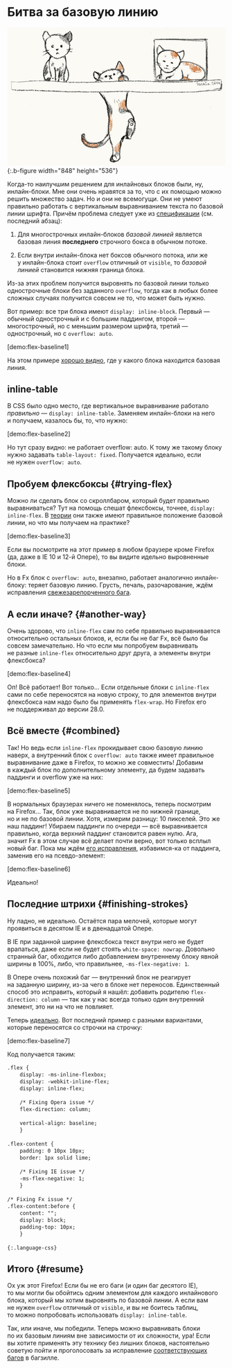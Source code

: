 # Битва за базовую линию

![Котики](flex-baseline.jpg){:.b-figure width="848" height="536"}

Когда-то наилучшим решением для инлайновых блоков были, ну, инлайн-блоки. Мне они очень нравятся за то, что с их помощью можно решить множество задач. Но и они не всемогущи. Они не умеют правильно работать с вертикальным выравниванием текста по базовой линии шрифта. Причём проблема следует уже из [спецификации][vertical-align] (см. последний абзац):

1. Для многострочных инлайн-блоков *базовой линией* является базовая линия **последнего** строчного бокса в обычном потоке.

2. Если внутри инлайн-блока нет боксов обычного потока, или же у инлайн-блока стоит `overflow` отличный от `visible`, то *базовой линией* становится нижняя граница блока.

Из-за этих проблем получится выровнять по базовой линии только однострочные блоки без заданного `overflow`, тогда как в любых более сложных случаях получится совсем не то, что может быть нужно.

Вот пример: все три блока имеют `display: inline-block`. Первый — обычный однострочный и с большим паддингом, второй — многострочный, но с меньшим размером шрифта, третий — однострочный, но с `overflow: auto`.

[demo:flex-baseline1]

На этом примере [хорошо видно](*safari "кстати, в последних Сафари, внезапно, блок с overflow ведёт себя не по спецификации"), где у какого блока находится базовая линия.

## inline-table

В CSS было одно место, где вертикальное выравнивание работало *правильно* — `display: inline-table`. Заменяем инлайн-блоки на него и получаем, казалось бы, то, что нужно:

[demo:flex-baseline2]

Но тут сразу видно: не работает overflow: auto. К тому же такому блоку нужно задавать `table-layout: fixed`. Получается идеально, если не нужен `overflow: auto`.

## Пробуем флексбоксы {#trying-flex}

Можно ли сделать блок со скроллбаром, который будет правильно выравниваться? Тут на помощь спешат флексбоксы, точнее, `display: inline-flex`. В [теории][flex-baselines] они также имеют правильное положение базовой линии, но что мы получаем на практике?

[demo:flex-baseline3]

Если вы посмотрите на этот пример в любом браузере кроме Firefox (да, даже в IE 10 и 12-й Опере), то вы видите идельно выровненные блоки.

Но в Fx блок с `overflow: auto`, внезапно, работает аналогично инлайн-блоку: теряет базовую линию. Грусть, печаль, разочарование, ждём исправления [свежезарепорченного бага][bug1].

## А если иначе? {#another-way}

Очень здорово, что `inline-flex` сам по себе правильно выравнивается относительно остальных блоков, и, если бы не баг Fx, всё было бы совсем замечательно. Но что если мы попробуем выравнивать не разные `inline-flex` относительно друг друга, а элементы внутри флексбокса?

[demo:flex-baseline4]

Оп! Всё работает! Вот только… Если отдельные блоки с `inline-flex` сами по себе переносятся на новую строку, то для элементов внутри флексбокса нам надо было бы применять `flex-wrap`. Но Firefox его не поддерживал до версии 28.0.

## Всё вместе {#combined}

Так! Но ведь если `inline-flex` прокидывает свою базовую линию наверх, а внутренний блок с `overflow: auto` также имеет правильное выравнивание даже в Firefox, то можно же совместить! Добавим в каждый блок по дополнительному элементу, да будем задавать паддинги и overflow уже на них:

[demo:flex-baseline5]

В нормальных браузерах ничего не поменялось, теперь посмотрим на Firefox… Так, блок уже выравнивается не по нижней границе, но и не по базовой линии. Хотя, измерим разницу: 10 пикселей. Это же наш паддинг! Убираем паддинги по очереди — всё выравнивается правильно, когда верхний паддинг становится равен нулю. Ага, значит Fx в этом случае всё делает почти верно, вот только всплыл новый баг. Пока мы ждём [его исправления][bug2], избавимся-ка от паддинга, заменив его на псевдо-элемент:

[demo:flex-baseline6]

Идеально!

## Последние штрихи {#finishing-strokes}

Ну ладно, не идеально. Остаётся пара мелочей, которые могут проявиться в десятом IE и в двенадцатой Опере.

В IE при заданной ширине флексбокса текст внутри него не будет врапаться, даже если не будет стоять `white-space: nowrap`. Довольно странный баг, обходится либо добавлением внутреннему блоку явной ширины в 100%, либо, что правильнее, `-ms-flex-negative: 1`.

В Опере очень похожий баг — внутренний блок не реагирует на заданную ширину, из-за чего в блоке нет переносов. Единственный способ это исправить, который я нашёл: добавить родителю `flex-direction: column` — так как у нас всегда только один внутренний элемент, это ни на что не повлияет.

Теперь [идеально](*without-fallbacks "Разве что можно ещё добавить фолбеки для старых браузеров, но это уже выходит за рамки этой статьи"). Вот последний пример с разными вариантами, которые переносятся со строчки на строчку:

[demo:flex-baseline7]

Код получается таким:

    .flex {
        display: -ms-inline-flexbox;
        display: -webkit-inline-flex;
        display: inline-flex;

        /* Fixing Opera issue */
        flex-direction: column;

        vertical-align: baseline;
        }

    .flex-content {
        padding: 0 10px 10px;
        border: 1px solid lime;

        /* Fixing IE issue */
        -ms-flex-negative: 1;
        }

    /* Fixing Fx issue */
    .flex-content:before {
        content: "";
        display: block;
        padding-top: 10px;
        }

    {:.language-css}

## Итого {#resume}

Ох уж этот Firefox! Если бы не его баги (и один баг десятого IE), то мы могли бы обойтись одним элементом для каждого инлайнового блока, который мы хотим выровнять по базовой линии. А если вам не нужен `overflow` отличный от `visible`, и вы не боитесь таблиц, то можно попробовать использовать `display: inline-table`.

Так, или иначе, мы победили. Теперь можно выравнивать блоки по их базовым линиям вне зависимости от их сложности, ура! Если вы хотите применять эту технику без лишних блоков, настоятельно советую пойти и проголосовать за исправление [соответствующих][bug1] [багов][bug2] в багзилле.

[bug1]: https://bugzilla.mozilla.org/show_bug.cgi?id=969874
[bug2]: https://bugzilla.mozilla.org/show_bug.cgi?id=969880
[vertical-align]: http://www.w3.org/TR/CSS2/visudet.html#propdef-vertical-align
[flex-baselines]: http://www.w3.org/TR/css3-flexbox/#flex-baselines